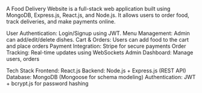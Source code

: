 A Food Delivery Website is a full-stack web application built using MongoDB, Express.js, React.js, and Node.js. It allows users to order food, track deliveries,
and make payments online.

User Authentication: Login/Signup using JWT.
Menu Management: Admin can add/edit/delete dishes.
Cart & Orders: Users can add food to the cart and place orders
Payment Integration: Stripe for secure payments
Order Tracking: Real-time updates using WebSockets
Admin Dashboard: Manage users, orders

Tech Stack
Frontend: React.js
Backend: Node.js + Express.js (REST API)
Database: MongoDB (Mongoose for schema modeling)
Authentication: JWT + bcrypt.js for password hashing
